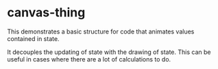 # canvas-thing

This demonstrates a basic structure for code that animates values contained in state.

It decouples the updating of state with the drawing of state. This can be useful in cases where there are a lot of calculations to do.